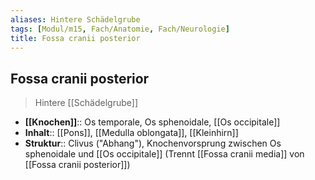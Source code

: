 ```yaml
---
aliases: Hintere Schädelgrube
tags: [Modul/m15, Fach/Anatomie, Fach/Neurologie]
title: Fossa cranii posterior
---
```

## Fossa cranii posterior
> Hintere [[Schädelgrube]]
 - **[[Knochen]]**:: Os temporale, Os sphenoidale, [[Os occipitale]]
- **Inhalt**:: [[Pons]], [[Medulla oblongata]], [[Kleinhirn]]
- **Struktur**:: Clivus ("Abhang"), Knochenvorsprung zwischen Os sphenoidale und [[Os occipitale]] (Trennt [[Fossa cranii media]] von [[Fossa cranii posterior]])